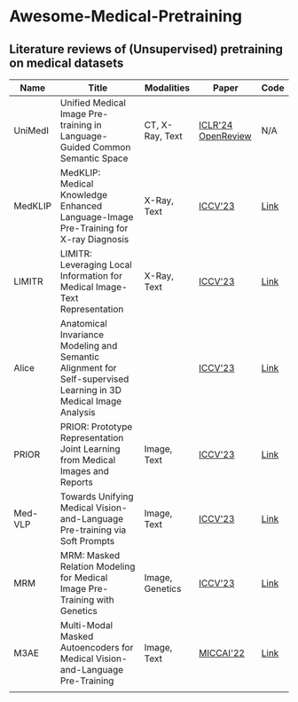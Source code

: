 # Awesome-Medical-Pretraining
## Literature reviews of (Unsupervised) pretraining on medical datasets

| Name    | Title                                                        | Modalities      | Paper                                                        | Code                                                  |
| ------- | ------------------------------------------------------------ | --------------- | ------------------------------------------------------------ | ----------------------------------------------------- |
| UniMedI | Unified Medical Image Pre-training in Language-Guided Common Semantic Space | CT, X-Ray, Text | [ICLR'24 OpenReview](https://openreview.net/forum?id=XZGklkaOsL) | N/A                                                   |
| MedKLIP | MedKLIP: Medical Knowledge Enhanced Language-Image Pre-Training for X-ray Diagnosis | X-Ray, Text     | [ICCV'23](https://openaccess.thecvf.com/content/ICCV2023/papers/Wu_MedKLIP_Medical_Knowledge_Enhanced_Language-Image_Pre-Training_for_X-ray_Diagnosis_ICCV_2023_paper.pdf) | [Link](https://github.com/MediaBrain-SJTU/MedKLIP)    |
| LIMITR  | LIMITR: Leveraging Local Information for Medical Image-Text Representation | X-Ray, Text     | [ICCV'23](https://openaccess.thecvf.com/content/ICCV2023/papers/Dawidowicz_LIMITR_Leveraging_Local_Information_for_Medical_Image-Text_Representation_ICCV_2023_paper.pdf) | [Link](https://github.com/gefend/LIMITR)              |
| Alice   | Anatomical Invariance Modeling and Semantic Alignment for Self-supervised Learning in 3D Medical Image Analysis |                 | [ICCV'23](https://openaccess.thecvf.com/content/ICCV2023/papers/Jiang_Anatomical_Invariance_Modeling_and_Semantic_Alignment_for_Self-supervised_Learning_in_ICCV_2023_paper.pdf) | [Link](https://github.com/alibaba-damo-academy/alice) |
| PRIOR   | PRIOR: Prototype Representation Joint Learning from Medical Images and Reports | Image, Text     | [ICCV'23](https://openaccess.thecvf.com/content/ICCV2023/papers/Cheng_PRIOR_Prototype_Representation_Joint_Learning_from_Medical_Images_and_Reports_ICCV_2023_paper.pdf) | [Link](https://github.com/QtacierP/PRIOR)             |
| Med-VLP | Towards Unifying Medical Vision-and-Language Pre-training via Soft Prompts | Image, Text     | [ICCV'23](https://arxiv.org/pdf/2302.08958.pdf)              | [Link](https://github.com/zhjohnchan/PTUnifier)       |
| MRM     | MRM: Masked Relation Modeling for Medical Image Pre-Training with Genetics | Image, Genetics | [ICCV'23](https://openaccess.thecvf.com/content/ICCV2023/papers/Yang_MRM_Masked_Relation_Modeling_for_Medical_Image_Pre-Training_with_Genetics_ICCV_2023_paper.pdf) | [Link](https://github.com/CityU-AIM-Group/MRM)        |
| M3AE    | Multi-Modal Masked Autoencoders for Medical Vision-and-Language Pre-Training | Image, Text     | [MICCAI'22](https://arxiv.org/abs/2209.07098)                | [Link](https://github.com/zhjohnchan/M3AE)            |
|         |                                                              |                 |                                                              |                                                       |


